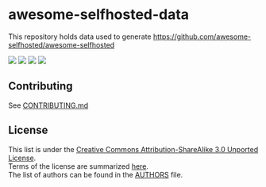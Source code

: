 # awesome-selfhosted-data

This repository holds data used to generate https://github.com/awesome-selfhosted/awesome-selfhosted

[![](https://github.com/awesome-selfhosted/awesome-selfhosted-data/actions/workflows/build.yml/badge.svg)](https://github.com/awesome-selfhosted/awesome-selfhosted-data/actions/workflows/build.yml) [![](https://github.com/awesome-selfhosted/awesome-selfhosted-data/actions/workflows/daily-update-metadata.yml/badge.svg)](https://github.com/awesome-selfhosted/awesome-selfhosted-data/actions/workflows/daily-update-metadata.yml) [![](https://github.com/awesome-selfhosted/awesome-selfhosted-data/actions/workflows/check-dead-links.yml/badge.svg)](https://github.com/awesome-selfhosted/awesome-selfhosted-data/issues/1) [![](https://github.com/awesome-selfhosted/awesome-selfhosted-data/actions/workflows/check-unmaintained-projects.yml/badge.svg)](https://github.com/awesome-selfhosted/awesome-selfhosted-data/issues/1)

## Contributing

See [CONTRIBUTING.md](CONTRIBUTING.md)

## License

This list is under the [Creative Commons Attribution-ShareAlike 3.0 Unported License](LICENSE).  
Terms of the license are summarized [here](https://creativecommons.org/licenses/by-sa/3.0/).  
The list of authors can be found in the [AUTHORS](AUTHORS) file.
